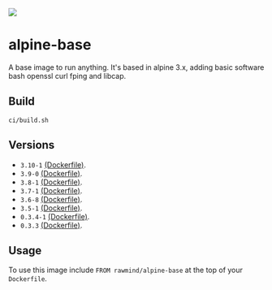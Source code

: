 [![](https://images.microbadger.com/badges/image/rawmind/alpine-base.svg)](https://microbadger.com/images/rawmind/alpine-base "Get your own image badge on microbadger.com")

alpine-base
=============

A base image to run anything. It's based in alpine 3.x, adding basic software bash openssl curl fping and libcap.

## Build

```
ci/build.sh
```

## Versions

- `3.10-1` [(Dockerfile)](https://github.com/rawmind0/alpine-base/blob/3.10-1/Dockerfile).
- `3.9-0` [(Dockerfile)](https://github.com/rawmind0/alpine-base/blob/3.9-0/Dockerfile).
- `3.8-1` [(Dockerfile)](https://github.com/rawmind0/alpine-base/blob/3.8-1/Dockerfile).
- `3.7-1` [(Dockerfile)](https://github.com/rawmind0/alpine-base/blob/3.7-1/Dockerfile).
- `3.6-8` [(Dockerfile)](https://github.com/rawmind0/alpine-base/blob/3.6-8/Dockerfile).
- `3.5-1` [(Dockerfile)](https://github.com/rawmind0/alpine-base/blob/3.5-1/Dockerfile).
- `0.3.4-1` [(Dockerfile)](https://github.com/rawmind0/alpine-base/blob/0.3.4-1/Dockerfile).
- `0.3.3` [(Dockerfile)](https://github.com/rawmind0/alpine-base/blob/0.3.3/Dockerfile).

## Usage

To use this image include `FROM rawmind/alpine-base` at the top of your `Dockerfile`.
